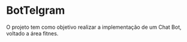 # BotTelgram
O projeto tem como objetivo realizar a implementação de um Chat Bot, voltado a área fitnes. 
